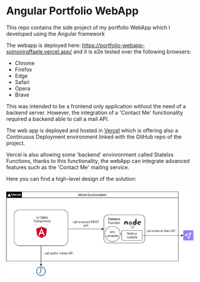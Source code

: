 # Angular Portfolio WebApp
This repo contains the side project of my portfolio WebApp which I developed using the Angular framework

The webapp is deployed here: https://portfolio-webapp-spinoniraffaele.vercel.app/ and it is e2e tested over the
following browsers: 

- Chrome
- Firefox
- Edge
- Safari
- Opera
- Brave 

This was intended to be a frontend only application without the need of a backend server.
However, the integration of a 'Contact Me' functionality required a backend able to call a mail API.

The web app is deployed and hosted in [Vercel](https://www.vercel.com) which is offering also a Continuous Deployment environment linked with the GitHub repo of the project.

Vercel is also allowing some 'backend' envinronment called Statelss Functions, thanks to this functionality, the webApp can integrate advanced features such as the 'Contact Me' mailing service.

Here you can find a high-level design of the solution:

![High-Level Architecture](./webapp-arch.drawio.png)